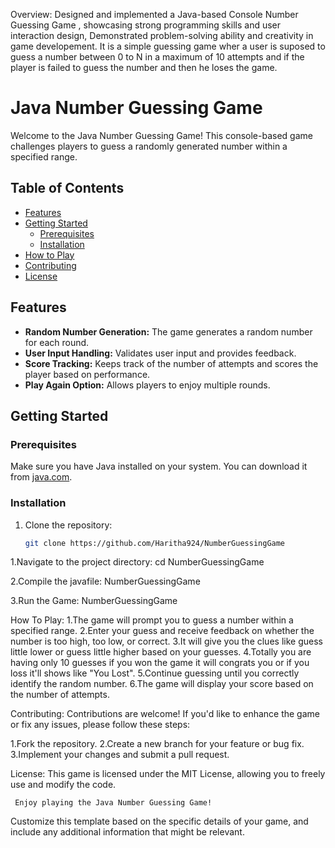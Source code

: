 Overview: Designed and implemented a Java-based Console Number Guessing Game , showcasing strong programming skills and user interaction design, Demonstrated problem-solving ability and creativity in game developement.
It is a simple guessing game wher a user is suposed to guess a number between 0 to N in a maximum of 10 attempts and if the player is failed to guess the number and then he loses the game.

# Java Number Guessing Game

Welcome to the Java Number Guessing Game! This console-based game challenges players to guess a randomly generated number within a specified range.

## Table of Contents
- [Features](#features)
- [Getting Started](#getting-started)
  - [Prerequisites](#prerequisites)
  - [Installation](#installation)
- [How to Play](#how-to-play)
- [Contributing](#contributing)
- [License](#license)

## Features
- **Random Number Generation:** The game generates a random number for each round.
- **User Input Handling:** Validates user input and provides feedback.
- **Score Tracking:** Keeps track of the number of attempts and scores the player based on performance.
- **Play Again Option:** Allows players to enjoy multiple rounds.

## Getting Started

### Prerequisites
Make sure you have Java installed on your system. You can download it from [java.com](https://www.java.com/en/download/).

### Installation
1. Clone the repository:
   ```sh
   git clone https://github.com/Haritha924/NumberGuessingGame

1.Navigate to the project directory:
    cd NumberGuessingGame

2.Compile the javafile:
   NumberGuessingGame

3.Run the Game:
   NumberGuessingGame

How To Play:
   1.The game will prompt you to guess a number within a specified range.
   2.Enter your guess and receive feedback on whether the number is too high, too low, or correct.
   3.It will give you the clues like guess little lower or guess little higher based on your guesses.
   4.Totally you are having only 10 guesses if you won the game it will congrats you or if you loss it'll shows like "You Lost".
   5.Continue guessing until you correctly identify the random number.
   6.The game will display your score based on the number of attempts.

Contributing:
   Contributions are welcome! If you'd like to enhance the game or fix any issues, please follow these steps:

   1.Fork the repository.
   2.Create a new branch for your feature or bug fix.
   3.Implement your changes and submit a pull request.

License:
    This game is licensed under the MIT License, allowing you to freely use and modify the code.

     Enjoy playing the Java Number Guessing Game!

     
Customize this template based on the specific details of your game, and include any additional information that might be relevant.


